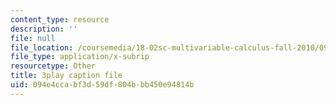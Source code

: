 ```yaml
---
content_type: resource
description: ''
file: null
file_location: /coursemedia/18-02sc-multivariable-calculus-fall-2010/094e4ccabf3d59df804bbb450e94814b_lCKxeRiBdjQ.vtt
file_type: application/x-subrip
resourcetype: Other
title: 3play caption file
uid: 094e4cca-bf3d-59df-804b-bb450e94814b
---
```

